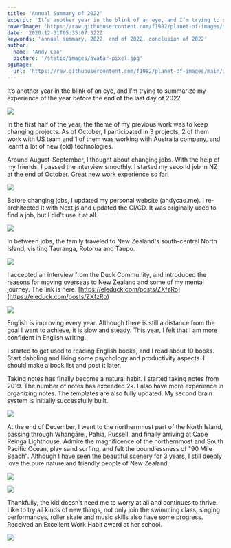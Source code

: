 ```yaml
---
title: 'Annual Summary of 2022'
excerpt: 'It’s another year in the blink of an eye, and I’m trying to summarize my experience of the year before the end of the last day of 2022'
coverImage: 'https://raw.githubusercontent.com/f1982/planet-of-images/main/img/2022-summary-on-cape-reinga-lighthouse.JPG.jpg'
date: '2020-12-31T05:35:07.322Z'
keywords: 'annual summary, 2022, end of 2022, conclusion of 2022'
author:
  name: 'Andy Cao'
  picture: '/static/images/avatar-pixel.jpg'
ogImage:
  url: 'https://raw.githubusercontent.com/f1982/planet-of-images/main/img/2022-summary-on-cape-reinga-lighthouse.JPG.jpg'
---
```

It’s another year in the blink of an eye, and I’m trying to summarize my experience of the year before the end of the last day of 2022

![](https://raw.githubusercontent.com/f1982/planet-of-images/main/img/2022-summary-on-cape-reinga-lighthouse.JPG.jpg)

In the first half of the year, the theme of my previous work was to keep changing projects. As of October, I participated in 3 projects, 2 of them work with US team and 1 of them was working with Australia company, and learnt a lot of new (old) technologies.

Around August-September, I thought about changing jobs. With the help of my friends, I passed the interview smoothly. I started my second job in NZ at the end of October. Great new work experience so far!

![](https://raw.githubusercontent.com/f1982/planet-of-images/main/img/2022-summary-new-company.JPG)

Before changing jobs, I updated my personal website (andycao.me). I re-architected it with Next.js and updated the CI/CD. It was originally used to find a job, but I did't use it at all.

![](https://raw.githubusercontent.com/f1982/planet-of-images/main/img/2022-summary-website.jpg)

In between jobs, the family traveled to New Zealand's south-central North Island, visiting Tauranga, Rotorua and Taupo.

![](https://raw.githubusercontent.com/f1982/planet-of-images/main/img/2022-summary-taranga.JPG)

I accepted an interview from the Duck Community, and introduced the reasons for moving overseas to New Zealand and some of my mental journey. The link is here: [https://eleduck.com/posts/ZXfzRo](https://eleduck.com/posts/ZXfzRo)

![](https://raw.githubusercontent.com/f1982/planet-of-images/main/img/2022-summary-dianya.jpg)

English is improving every year. Although there is still a distance from the goal I want to achieve, it is slow and steady. This year, I felt that I am more confident in English writing.

I started to get used to reading English books, and I read about 10 books. Start dabbling and liking some psychology and productivity aspects. I should make a book list and post it later.

Taking notes has finally become a natural habit. I started taking notes from 2019. The number of notes has exceeded 2k. I also have more experience in organizing notes. The templates are also fully updated. My second brain system is initially successfully built.

![](https://raw.githubusercontent.com/f1982/planet-of-images/main/img/2022-summary-notion-project.png)

At the end of December, I went to the northernmost part of the North Island, passing through Whangārei, Pahia, Russell, and finally arriving at Cape Reinga Lighthouse. Admire the magnificence of the northernmost and South Pacific Ocean, play sand surfing, and felt the boundlessness of "90 Mile Beach". Although I have seen the beautiful scenery for 3 years, I still deeply love the pure nature and friendly people of New Zealand.

![](https://raw.githubusercontent.com/f1982/planet-of-images/main/img/2022-summary-northern-map.PNG.png)

![](https://raw.githubusercontent.com/f1982/planet-of-images/main/img/2022-summary-cape-reinga.jpg)

Thankfully, the kid doesn't need me to worry at all and continues to thrive. Like to try all kinds of new things, not only join the swimming class, singing performances, roller skate and music skills also have some progress. Received an Excellent Work Habit award at her school.

![](https://raw.githubusercontent.com/f1982/planet-of-images/main/img/2022-summary-zoe-excellent-work-habit.jpg)
